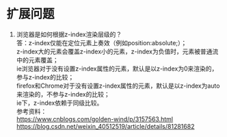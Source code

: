 # 扩展问题

1. 浏览器是如何根据z-index渲染层级的？<br />
答：z-index仅能在定位元素上奏效（例如position:absolute;）；<br />
z-index大的元素会覆盖z-index小的元素，z-index为负值时，元素被普通流中的元素覆盖；<br />
ie浏览器对于没有设置z-index属性的元素，默认是以z-index为0来渲染的，参与z-index的比较；<br />
firefox和Chrome对于没有设置z-index属性的元素，默认是以z-index为auto来渲染的，不参与z-index的比较；<br />
ie下，z-index依赖于同级比较。<br />
参考资料： <br />
https://www.cnblogs.com/golden-wind/p/3157563.html <br />
https://blog.csdn.net/weixin_40512519/article/details/81281682
